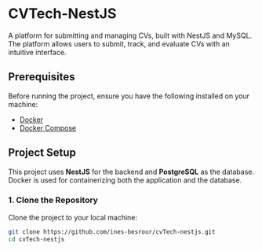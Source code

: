 # CVTech-NestJS

A platform for submitting and managing CVs, built with NestJS and MySQL. The platform allows users to submit, track, and evaluate CVs with an intuitive interface.

## Prerequisites

Before running the project, ensure you have the following installed on your machine:
- [Docker](https://www.docker.com/get-started)
- [Docker Compose](https://docs.docker.com/compose/install/)

## Project Setup

This project uses **NestJS** for the backend and **PostgreSQL** as the database. Docker is used for containerizing both the application and the database.

### 1. Clone the Repository

Clone the project to your local machine:

```bash
git clone https://github.com/ines-besrour/cvTech-nestjs.git
cd cvTech-nestjs
